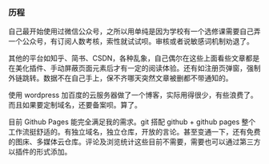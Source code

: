 ### 历程

自己最开始使用过微信公众号，之所以用单纯是因为学校有一个选修课需要自己弄一个公众号，有订阅人数考核，索性就试试呗。审核或者说敏感词机制劝退了。

其他的平台如知乎、简书、CSDN，各种乱象，自己偶尔在这些上面看些文章都是在美化插件、手动屏蔽页面元素后才有一定的阅读体验。还有如注册页弹窗，强制外链跳转。数据不在自己手上，保不齐哪天突然文章被删都不带通知的。

使用 wordpress 加百度的云服务器做了一个博客，实际用得很少，有些浪费了。而且如果要定制域名，还要备案呗。算了。

目前 Github Pages 能完全满足我的需求。git 搭配 github + github pages 整个工作流挺舒适的。有独立域名，独立仓库，开放的言论。甚至变通一下，还有免费的图床、多媒体云仓库。评论及浏览统计这些目前不需要，需要也可以通过第三方以插件的形式添加。

